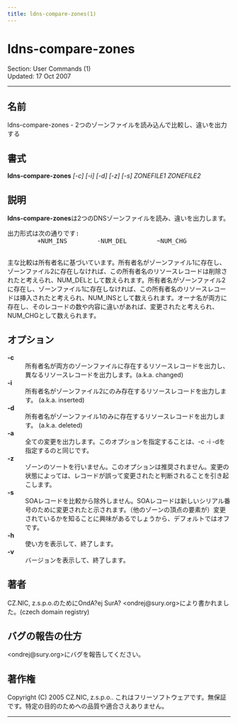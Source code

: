 ```yaml
---
title: ldns-compare-zones(1)
---
```

<h1>ldns-compare-zones</h1>
<p>Section: User Commands (1)<br />Updated: 17 Oct 2007<br /></p>
<hr />
<h2>名前</h2>
<p>ldns-compare-zones - 2つのゾーンファイルを読み込んで比較し、違いを出力する</p>
<h2>書式</h2>
<p><strong>ldns-compare-zones</strong> <em>[-c]</em> <em>[-i]</em> <em>[-d]</em> <em>[-z]</em> <em>[-s]</em> <em>ZONEFILE1</em> <em>ZONEFILE2</em></p>
<h2>説明</h2>
<p><strong>ldns-compare-zones</strong>は2つのDNSゾーンファイルを読み、違いを出力します。</p>
<pre>
出力形式は次の通りです:
        +NUM_INS        -NUM_DEL        ~NUM_CHG

</pre>
<p>主な比較は所有者名に基づいています。所有者名がゾーンファイル1に存在し、ゾーンファイル2に存在しなければ、この所有者名のリソースレコードは削除されたと考えられ、NUM_DELとして数えられます。所有者名がゾーンファイル2に存在し、ゾーンファイル1に存在しなければ、この所有者名のリソースレコードは挿入されたと考えられ、NUM_INSとして数えられます。オーナ名が両方に存在し、そのレコードの数や内容に違いがあれば、変更されたと考えられ、NUM_CHGとして数えられます。</p>
<h2>オプション</h2>
<dl compact="compact">
<dt><strong>-c</strong></dt>
<dd>所有者名が両方のゾーンファイルに存在するリソースレコードを出力し、異なるリソースレコードを出力します。(a.k.a. changed)</dd>
<dt><strong>-i</strong></dt>
<dd>所有者名がゾーンファイル2にのみ存在するリソースレコードを出力します。 (a.k.a. inserted)</dd>
<dt><strong>-d</strong></dt>
<dd>所有者名がゾーンファイル1のみに存在するリソースレコードを出力します。 (a.k.a. deleted)</dd>
<dt><strong>-a</strong></dt>
<dd>全ての変更を出力します。このオプションを指定することは、-c -i -dを指定するのと同じです。</dd>
<dt><strong>-z</strong></dt>
<dd>ゾーンのソートを行いません。このオプションは推奨されません。変更の状態によっては、レコードが誤って変更されたと判断されることを引き起こします。</dd>
<dt><strong>-s</strong></dt>
<dd>SOAレコードを比較から除外しません。SOAレコードは新しいシリアル番号のために変更されたと示されます。（他のゾーンの頂点の要素が）変更されているかを知ることに興味があるでしょうから、デフォルトではオフです。</dd>
<dt><strong>-h</strong></dt>
<dd>使い方を表示して、終了します。</dd>
<dt><strong>-v</strong></dt>
<dd>バージョンを表示して、終了します。</dd>
</dl>
<h2>著者</h2>
<p>CZ.NIC, z.s.p.o.のためにOndA?ej SurA? &lt;ondrej@sury.org&gt;により書かれました。(czech domain registry)</p>
<h2>バグの報告の仕方</h2>
<p>&lt;ondrej@sury.org&gt;にバグを報告してください。</p>
<h2>著作権</h2>
<p>Copyright (C) 2005 CZ.NIC, z.s.p.o.. これはフリーソフトウェアです。無保証です。特定の目的のためへの品質や適合さえありません。</p>
<hr />

